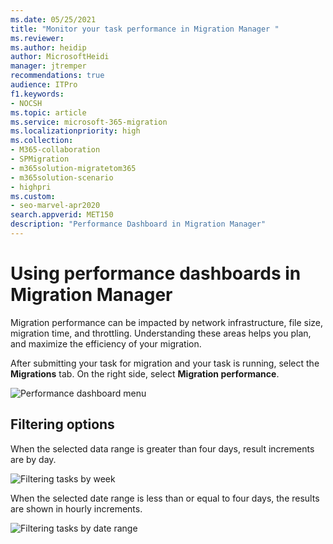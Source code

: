 ```yaml
---
ms.date: 05/25/2021
title: "Monitor your task performance in Migration Manager "
ms.reviewer: 
ms.author: heidip
author: MicrosoftHeidi
manager: jtremper
recommendations: true
audience: ITPro
f1.keywords:
- NOCSH
ms.topic: article
ms.service: microsoft-365-migration
ms.localizationpriority: high
ms.collection: 
- M365-collaboration
- SPMigration
- m365solution-migratetom365
- m365solution-scenario
- highpri
ms.custom:
- seo-marvel-apr2020
search.appverid: MET150
description: "Performance Dashboard in Migration Manager"
---
```


# Using performance dashboards in Migration Manager

Migration performance can be impacted by network infrastructure, file size, migration time, and throttling. Understanding these areas helps you plan, and maximize the efficiency of your migration.

After submitting your task for migration and your task is running, select the **Migrations** tab. On the right side, select **Migration performance**.


![Performance dashboard menu](media/mm-performance-dashboard-overview.png)

## Filtering options

When the selected data range is greater than four days, result increments are by day.

![Filtering tasks by week](media/mm-performance-dashboard.png)


When the selected date range is less than or equal to four days, the results are shown in hourly increments.

![Filtering tasks by date range](media/mm-performance-dashboard-dates.png)

